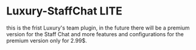 # Luxury-StaffChat LITE
this is the frist Luxury's team plugin,
in the future there will be a premium version for the Staff Chat and more features and configurations for the premium version only for 2.99$.
